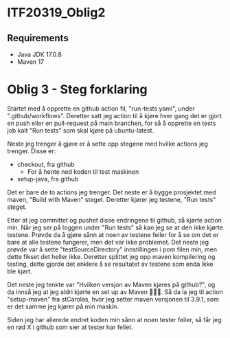 # ITF20319_Oblig2
## Requirements
- Java JDK 17.0.8
- Maven 17

# Oblig 3 - Steg forklaring
Startet med å opprette en github action fil, "run-tests.yaml", under ".github/workflows".
Deretter satt jeg action til å kjøre hver gang det er gjort en push eller en pull-request på main branchen,
for så å opprette en tests job kalt "Run tests" som skal kjøre på ubuntu-latest.

Neste jeg trenger å gjøre er å sette opp stegene med hvilke actions jeg trenger.
Disse er:
- checkout, fra github
  - For å hente ned koden til test maskinen
- setup-java, fra github

Det er bare de to actions jeg trenger. Det neste er å bygge prosjektet med maven, "Build with Maven" steget.
Deretter kjører jeg testene, "Run tests" steget.

Etter at jeg committet og pushet disse endringene til github, så kjørte action min.
Når jeg ser på loggen under "Run tests" så kan jeg se at den ikke kjørte testene.
Prøvde da å gjøre sånn at noen av testene feiler for å se om det er bare at alle testene fungerer, men det var ikke problemet.
Det neste jeg prøvde var å sette "testSourceDirectory" innstillingen i pom filen min, men dette fikset det heller ikke.
Deretter splittet jeg opp maven kompilering og testing, dette gjorde det enklere å se resultatet av testene som enda ikke ble kjørt.

Det neste jeg tenkte var "Hvilken versjon av Maven kjøres på github?", og da innså jeg at jeg aldri kjørte en set up av Maven ️🤦🏻‍♂️.
Så da la jeg til action "setup-maven" fra stCarolas, hvor jeg setter maven versjonen til 3.9.1, som er det samme jeg kjører på min maskin.

Siden jeg har allerede endret koden min sånn at noen tester feiler, så får jeg en rød X i github som sier at tester har feilet.